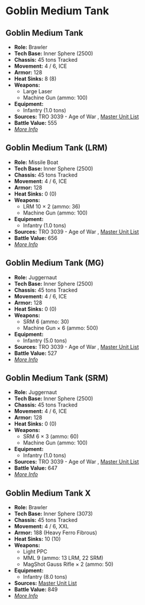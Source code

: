 # Goblin Medium Tank 

## Goblin Medium Tank 

- **Role:** Brawler 
- **Tech Base:** Inner Sphere (2500) 
- **Chassis:** 45 tons Tracked 
- **Movement:** 4 / 6, ICE 
- **Armor:** 128 
- **Heat Sinks:** 8 (8) 
- **Weapons:** 
  - Large Laser 
  - Machine Gun (ammo: 100) 
- **Equipment:** 
  - Infantry (1.0 tons) 
- **Sources:** TRO 3039 - Age of War , [Master Unit List](http://masterunitlist.info/Unit/Details/1226) 
- **Battle Value:** 555 
- [*More Info*](goblin_medium_tank/goblin_medium_tank.md) 

## Goblin Medium Tank (LRM) 

- **Role:** Missile Boat 
- **Tech Base:** Inner Sphere (2500) 
- **Chassis:** 45 tons Tracked 
- **Movement:** 4 / 6, ICE 
- **Armor:** 128 
- **Heat Sinks:** 0 (0) 
- **Weapons:** 
  - LRM 10 × 2 (ammo: 36) 
  - Machine Gun (ammo: 100) 
- **Equipment:** 
  - Infantry (1.0 tons) 
- **Sources:** TRO 3039 - Age of War , [Master Unit List](http://masterunitlist.info/Unit/Details/1223) 
- **Battle Value:** 656 
- [*More Info*](goblin_medium_tank/goblin_medium_tank_lrm.md) 

## Goblin Medium Tank (MG) 

- **Role:** Juggernaut 
- **Tech Base:** Inner Sphere (2500) 
- **Chassis:** 45 tons Tracked 
- **Movement:** 4 / 6, ICE 
- **Armor:** 128 
- **Heat Sinks:** 0 (0) 
- **Weapons:** 
  - SRM 6 (ammo: 30) 
  - Machine Gun × 6 (ammo: 500) 
- **Equipment:** 
  - Infantry (5.0 tons) 
- **Sources:** TRO 3039 - Age of War , [Master Unit List](http://masterunitlist.info/Unit/Details/1224) 
- **Battle Value:** 527 
- [*More Info*](goblin_medium_tank/goblin_medium_tank_mg.md) 

## Goblin Medium Tank (SRM) 

- **Role:** Juggernaut 
- **Tech Base:** Inner Sphere (2500) 
- **Chassis:** 45 tons Tracked 
- **Movement:** 4 / 6, ICE 
- **Armor:** 128 
- **Heat Sinks:** 0 (0) 
- **Weapons:** 
  - SRM 6 × 3 (ammo: 60) 
  - Machine Gun (ammo: 100) 
- **Equipment:** 
  - Infantry (1.0 tons) 
- **Sources:** TRO 3039 - Age of War , [Master Unit List](http://masterunitlist.info/Unit/Details/1225) 
- **Battle Value:** 647 
- [*More Info*](goblin_medium_tank/goblin_medium_tank_srm.md) 

## Goblin Medium Tank X 

- **Role:** Brawler 
- **Tech Base:** Inner Sphere (3073) 
- **Chassis:** 45 tons Tracked 
- **Movement:** 4 / 6, XXL 
- **Armor:** 188 (Heavy Ferro Fibrous) 
- **Heat Sinks:** 10 (10) 
- **Weapons:** 
  - Light PPC 
  - MML 9 (ammo: 13 LRM, 22 SRM) 
  - MagShot Gauss Rifle × 2 (ammo: 50) 
- **Equipment:** 
  - Infantry (8.0 tons) 
- **Sources:** [Master Unit List](http://masterunitlist.info/Unit/Details/1227) 
- **Battle Value:** 849 
- [*More Info*](goblin_medium_tank/goblin_medium_tank_x.md) 

